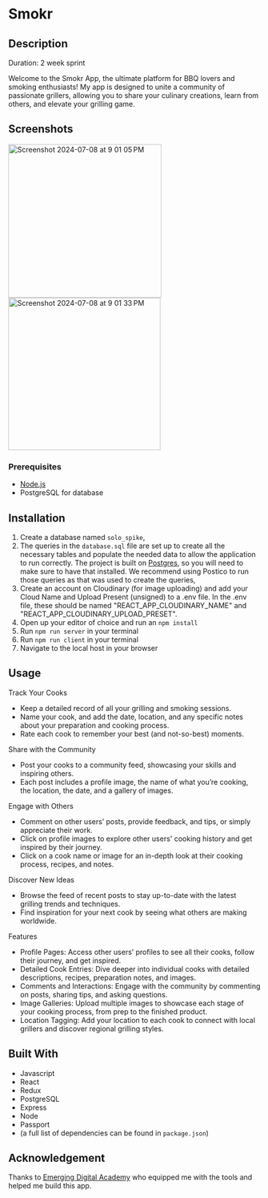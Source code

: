 # Smokr

## Description

Duration: 2 week sprint

Welcome to the Smokr App, the ultimate platform for BBQ lovers and smoking enthusiasts! My app is designed to unite a community of passionate grillers, allowing you to share your culinary creations, learn from others, and elevate your grilling game.

## Screenshots

<img width="306" alt="Screenshot 2024-07-08 at 9 01 05 PM" src="https://github.com/cmhwood/solo-project-smokr/assets/160754329/a0259cbf-8446-4456-b2b7-4b704326f643">
<img width="304" alt="Screenshot 2024-07-08 at 9 01 33 PM" src="https://github.com/cmhwood/solo-project-smokr/assets/160754329/a717ebef-53af-46b2-82bf-7178bd506c95">

### Prerequisites

- [Node.js](https://nodejs.org/en/)
- PostgreSQL for database

## Installation

1. Create a database named `solo_spike`,
2. The queries in the `database.sql` file are set up to create all the necessary tables and populate the needed data to allow the application to run correctly. The project is built on [Postgres](https://www.postgresql.org/download/), so you will need to make sure to have that installed. We recommend using Postico to run those queries as that was used to create the queries,
3. Create an account on Cloudinary (for image uploading) and add your Cloud Name and Upload Present (unsigned) to a .env file. In the .env file, these should be named "REACT_APP_CLOUDINARY_NAME" and "REACT_APP_CLOUDINARY_UPLOAD_PRESET".
4. Open up your editor of choice and run an `npm install`
5. Run `npm run server` in your terminal
6. Run `npm run client` in your terminal
7. Navigate to the local host in your browser

## Usage

Track Your Cooks

- Keep a detailed record of all your grilling and smoking sessions.
- Name your cook, and add the date, location, and any specific notes about your preparation and cooking process.
- Rate each cook to remember your best (and not-so-best) moments.

Share with the Community

- Post your cooks to a community feed, showcasing your skills and inspiring others.
- Each post includes a profile image, the name of what you’re cooking, the location, the date, and a gallery of images.

Engage with Others

- Comment on other users’ posts, provide feedback, and tips, or simply appreciate their work.
- Click on profile images to explore other users' cooking history and get inspired by their journey.
- Click on a cook name or image for an in-depth look at their cooking process, recipes, and notes.

Discover New Ideas

- Browse the feed of recent posts to stay up-to-date with the latest grilling trends and techniques.
- Find inspiration for your next cook by seeing what others are making worldwide.

Features

- Profile Pages: Access other users’ profiles to see all their cooks, follow their journey, and get inspired.
- Detailed Cook Entries: Dive deeper into individual cooks with detailed descriptions, recipes, preparation notes, and images.
- Comments and Interactions: Engage with the community by commenting on posts, sharing tips, and asking questions.
- Image Galleries: Upload multiple images to showcase each stage of your cooking process, from prep to the finished product.
- Location Tagging: Add your location to each cook to connect with local grillers and discover regional grilling styles.

## Built With

- Javascript
- React
- Redux
- PostgreSQL
- Express
- Node
- Passport
- (a full list of dependencies can be found in `package.json`)

## Acknowledgement

Thanks to [Emerging Digital Academy](https://emergingacademy.org/) who equipped me with the tools and helped me build this app.
